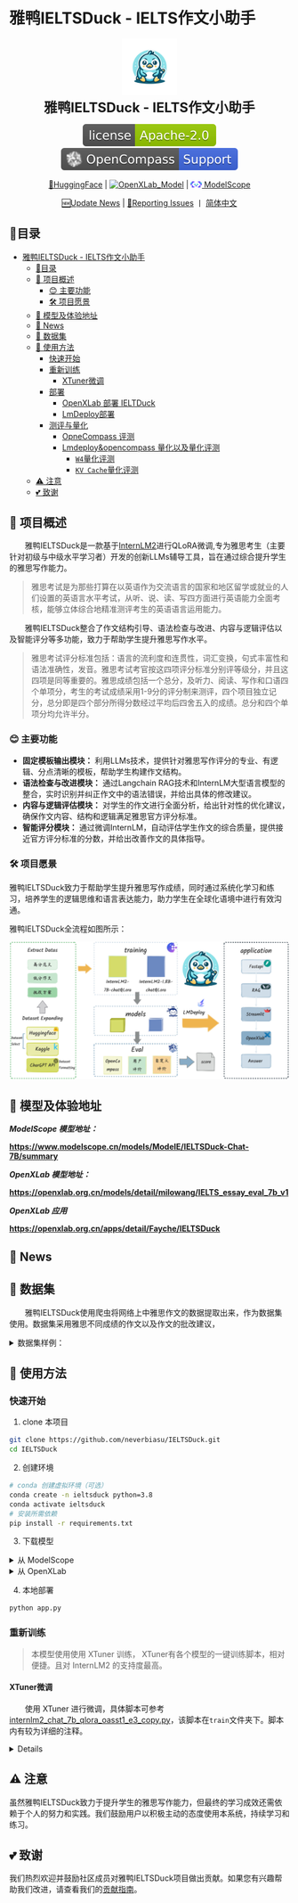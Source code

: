 # 雅鸭IELTSDuck - IELTS作文小助手
<div align="center">


<img src="./images/ICON.jpg" style="width: 20%">
  <div align="center">
    <b><font size="5">雅鸭IELTSDuck - IELTS作文小助手</font></b>
  </div>


[![license][license-image]][license-url]
[![evaluation][evaluation-image]][evaluation-url]

[🤗HuggingFace]() | [![OpenXLab_Model][OpenXLab_Model-image]][OpenXLab_Model-url] | [<img src="./images/modelscope_logo.png" width="20px" /> ModelScope][ModelScope-url]

[🆕Update News](#-news) | [🤔Reporting Issues][Issues-url] 丨 
 [简体中文](./README.md)

[license-image]: ./images/license.svg
[evaluation-image]: ./images/compass_support.svg
[OpenXLab_Model-image]: https://cdn-static.openxlab.org.cn/header/openxlab_models.svg
[OpenXLab_App-image]: https://cdn-static.openxlab.org.cn/app-center/openxlab_app.svg
[bilibili-image]: https://img.shields.io/badge/AMchat-bilibili-%23fb7299

[license-url]: ./LICENSE
[evaluation-url]: https://github.com/internLM/OpenCompass/
[OpenXLab_Model-url]: https://openxlab.org.cn/models/detail/milowang/IELTS_essay_eval_7b_v1
[OpenXLab_App-url]: https://openxlab.org.cn/apps/detail/Fayche/IELTSDuck
[ModelScope-url]: https://www.modelscope.cn/models/ModelE/IELTSDuck-Chat-7B/summary
[Issues-url]: https://github.com/neverbiasu/IELTSDuck/issues


</div>

## 📝目录

- [雅鸭IELTSDuck - IELTS作文小助手](#雅鸭ieltsduck---ielts作文小助手)
  - [📝目录](#目录)
  - [📖 项目概述](#-项目概述)
    - [😊 主要功能](#-主要功能)
    - [🛠️ 项目愿景](#️-项目愿景)
  - [🔗 模型及体验地址](#-模型及体验地址)
  - [🚀 News](#-news)
  - [🧾 数据集](#-数据集)
  - [💼 使用方法](#-使用方法)
    - [快速开始](#快速开始)
    - [重新训练](#重新训练)
      - [XTuner微调](#xtuner微调)
    - [部署](#部署)
      - [OpenXLab 部署 IELTDuck](#openxlab-部署-ieltduck)
      - [LmDeploy部署](#lmdeploy部署)
    - [测评与量化](#测评与量化)
      - [OpneCompass 评测](#opnecompass-评测)
      - [Lmdeploy\&opencompass 量化以及量化评测](#lmdeployopencompass-量化以及量化评测)
        - [`W4`量化评测](#w4量化评测)
        - [`KV Cache`量化评测](#kv-cache量化评测)
  - [⚠️ 注意](#️-注意)
  - [💕 致谢](#-致谢)



## 📖 项目概述

&emsp;&emsp;雅鸭IELTSDuck是一款基于[InternLM2](https://github.com/InternLM/InternLM.git)进行QLoRA微调,专为雅思考生（主要针对初级与中级水平学习者）开发的创新LLMs辅导工具，旨在通过综合提升学生的雅思写作能力。

> 雅思考试是为那些打算在以英语作为交流语言的国家和地区留学或就业的人们设置的英语言水平考试，从听、说、读、写四方面进行英语能力全面考核，能够立体综合地精准测评考生的英语语言运用能力。


&emsp;&emsp;雅鸭IELTSDuck整合了作文结构引导、语法检查与改进、内容与逻辑评估以及智能评分等多功能，致力于帮助学生提升雅思写作水平。

> 雅思考试评分标准包括：语言的流利度和连贯性，词汇变换，句式丰富性和语法准确性，发音。雅思考试考官按这四项评分标准分别评等级分，并且这四项是同等重要的。雅思成绩包括一个总分，及听力、阅读、写作和口语四个单项分，考生的考试成绩采用1-9分的评分制来测评，四个项目独立记分，总分即是四个部分所得分数经过平均后四舍五入的成绩。总分和四个单项分均允许半分。

### 😊 主要功能

- **固定模板输出模块：** 利用LLMs技术，提供针对雅思写作评分的专业、有逻辑、分点清晰的模板，帮助学生构建作文结构。
- **语法检查与改进模块：** 通过Langchain RAG技术和InternLM大型语言模型的整合，实时识别并纠正作文中的语法错误，并给出具体的修改建议。
- **内容与逻辑评估模块：** 对学生的作文进行全面分析，给出针对性的优化建议，确保作文内容、结构和逻辑满足雅思官方评分标准。
- **智能评分模块：** 通过微调InternLM，自动评估学生作文的综合质量，提供接近官方评分标准的分数，并给出改善作文的具体指导。

### 🛠️ 项目愿景

雅鸭IELTSDuck致力于帮助学生提升雅思写作成绩，同时通过系统化学习和练习，培养学生的逻辑思维和语言表达能力，助力学生在全球化语境中进行有效沟通。

雅鸭IELTSDuck全流程如图所示：

<p align="center">
    <img src="./images/IELTSDuck.jpeg" alt="alt text">
</p>

## 🔗 模型及体验地址
***ModelScope 模型地址：***

**https://www.modelscope.cn/models/ModelE/IELTSDuck-Chat-7B/summary**

***OpenXLab 模型地址：***

**https://openxlab.org.cn/models/detail/milowang/IELTS_essay_eval_7b_v1**

***OpenXLab 应用***

**https://openxlab.org.cn/apps/detail/Fayche/IELTSDuck**

## 🚀 News


## 🧾 数据集

&emsp;&emsp;雅鸭IELTSDuck使用爬虫将网络上中雅思作文的数据提取出来，作为数据集使用。数据集采用雅思不同成绩的作文以及作文的批改建议，
<details>
<summary>数据集样例：</summary>

题目
```text

Interview form the basic selection criteria for most large companies. However, some people think that interview is not a reliable method of choosing whom to employ and there are better methods. To what extent to you agree or disagree?	
```
文章
```text
To agree or disagree with the statement that interviews are the basic filteration criteria is an important issue. Putting the discussion in a wider context, interviews has always been debatable. Even though some people think that there are better methods for employing a resource rather than interviews , I wholeheartedly believe that interview is a good method for recruiting candidates. First I will discuss some arguments supporting my ideas about this statement, after which some aspects against that will be presented.

On the one hand, many people agree with this statement for many noteworthy reasons. The most remarkable is that the recruiters can get an idea about the personalitty and skills of the potential employees .For instance,when the person is asked about any topic and he answers it in a concise and crisp manner,then the recruiter gets to know he is suitable for the job. Another key reason is that if a candidate is asked about case studies then the recruiters can judge the personality traits of that employee and also the ability to think outside the box.

On the other hand, other people disagree with this statement for many reasons. They believe that other modes of recruiting like written tests and group discussions will help understand the mindset in a better manner.Written tests help in evaluating the technical or theoretical knowlege of a person.

Group discussions help in getting a grasp of the conversational skills that he/she possesses.For example,in sales and marketing jobs conversational skills play a major role.

All in all, when all the specific reasons and relevant examples are considered and evaluated, I strongly agree with the idea supporting this statement because its benefits outweigh its drawbacks.
```
批改建议
```text
**Task Achievement (6.5)**
- The essay effectively addresses the task and presents a clear stance on the issue of whether interviews are a reliable method of employee selection.
- The ideas presented are relevant to the task and are supported with appropriate arguments and examples.
- The essay covers all aspects of the task, including the advantages and disadvantages of using interviews for hiring.

**Coherence and Cohesion (7.0)**
- The essay is well-organized and the transitions between sentences and paragraphs are smooth and logical.
- The use of connecting words and phrases helps maintain a clear progression of ideas.
- The essay follows a logical structure, with an introduction, body paragraphs that present opposing viewpoints, and a conclusion that summarizes the main points.

**Lexical Resource (6.0)**
- The essay uses a range of vocabulary, including some more complex and technical terms related to the topic of employee selection.
- There are some minor inaccuracies in vocabulary usage, such as the use of "personalitty" instead of "personality" and "crisp" instead of "clear."
- The vocabulary is generally appropriate for the given context.

**Grammatical Range and Accuracy (6.5)**
- The essay exhibits a variety of sentence structures, including complex and compound sentences.
- There are some grammatical errors, such as incorrect verb forms (e.g., "helps understand" instead of "helps one understand") and sentence construction (e.g., "For example,in sales and marketing jobs conversational skills play a major role.").
- The use of punctuation is generally correct, but there are some minor errors with commas.

**Overall Band Score: 6.5**
- The essay meets the requirements of the task and presents a clear and well-supported argument.
- The organization and structure of the essay are logical and coherent.
- The use of vocabulary is generally appropriate, but with some minor inaccuracies.
- There are some grammatical errors, but they do not significantly affect the overall quality of the essay.

**Feedback and Additional Comments:**

- **Strengths:** The essay effectively addresses the task, presents a clear stance, and provides relevant arguments and examples. The organization and structure of the essay are also strong.
- **Areas for improvement:** The essay could be improved by addressing the grammatical errors and inaccuracies in vocabulary usage. Additionally, the use of more complex sentence structures and a wider range of vocabulary would enhance the overall quality of the essay.	6.5
```
</details>

## 💼 使用方法
### 快速开始

<!-- ## 微调 -->

1. clone 本项目

```bash
git clone https://github.com/neverbiasu/IELTSDuck.git
cd IELTSDuck
```

2. 创建环境

```bash
# conda 创建虚拟环境（可选）
conda create -n ieltsduck python=3.8
conda activate ieltsduck
# 安装所需依赖
pip install -r requirements.txt
```

3. 下载模型

<details>
<summary> 从 ModelScope </summary>

参考 [模型的下载](https://www.modelscope.cn/docs/%E6%A8%A1%E5%9E%8B%E7%9A%84%E4%B8%8B%E8%BD%BD) 。

```bash
pip install modelscope
```

```python
from modelscope.hub.snapshot_download import snapshot_download
model_dir = snapshot_download('ModelE/IELTSDuck-Chat-7B', cache_dir='./')
```

</details>


<details>
<summary> 从 OpenXLab </summary>

参考 [下载模型](https://openxlab.org.cn/docs/models/%E4%B8%8B%E8%BD%BD%E6%A8%A1%E5%9E%8B.html) 。

```bash
pip install openxlab
```

```python
from openxlab.model import download
download(model_repo='milowang/IELTS_essay_eval_cn_7b_v1', 
        model_name='IELTSDuck', output='./')
```

</details>

4. 本地部署

```bash
python app.py
```
### 重新训练

>本模型使用使用 XTuner 训练， XTuner有各个模型的一键训练脚本，相对便捷。且对 InternLM2 的支持度最高。

#### XTuner微调
&emsp;&emsp;使用 XTuner 进行微调，具体脚本可参考[internlm2_chat_7b_qlora_oasst1_e3_copy.py](./train/internlm2_chat_7b_qlora_oasst1_e3_copy.py)，该脚本在`train`文件夹下。脚本内有较为详细的注释。

<details>
  
### 部署
  
#### OpenXLab 部署 IELTDuck

&emsp;&emsp;仅需要 Fork 本仓库，然后在 OpenXLab 上创建一个新的项目，将 Fork 的仓库与新建的项目关联，即可在 OpenXLab 上部署 IELTSDuck。

&emsp;&emsp;***OPenXLab IELTSDuck https://openxlab.org.cn/apps/detail/Fayche/IELTSDuck***

![Alt text](images/openxlab.png)

#### LmDeploy部署

- 首先安装LmDeploy

```shell
pip install -U lmdeploy
```

- 然后转换模型为`turbomind`格式

> --dst-path: 可以指定转换后的模型存储位置。

```shell
lmdeploy convert internlm2-chat-7b  要转化的模型地址 --dst-path 转换后的模型地址
```

- LmDeploy Chat 对话

```shell
lmdeploy chat turbomind 转换后的turbomind模型地址
```
### 测评与量化
#### OpneCompass 评测

- 安装 OpenCompass

```shell
git clone https://github.com/open-compass/opencompass
cd opencompass
pip install -e .
```

- 下载解压数据集

```shell
cp /share/temp/datasets/OpenCompassData-core-20231110.zip /root/opencompass/
unzip OpenCompassData-core-20231110.zip
```

- 评测启动！

```shell
python run.py \
    --datasets ceval_gen \
    --hf-path /root/model/huanhuan/kmno4zx/huanhuan-chat-internlm2 \
    --tokenizer-path /root/model/huanhuan/kmno4zx/huanhuan-chat-internlm2 \
    --tokenizer-kwargs padding_side='left' truncation='left'     trust_remote_code=True \
    --model-kwargs device_map='auto' trust_remote_code=True \
    --max-seq-len 2048 \
    --max-out-len 16 \
    --batch-size 2  \
    --num-gpus 1 \
    --debug
```

#### Lmdeploy&opencompass 量化以及量化评测  
##### `W4`量化评测  

- `W4`量化
```shell
lmdeploy lite auto_awq 要量化的模型地址 --work-dir 量化后的模型地址
```
- 转化为`TurbMind`
```shell
lmdeploy convert internlm2-chat-7b 量化后的模型地址  --model-format awq --group-size 128 --dst-path 转换后的模型地址
```
- 评测`config`编写  
```python
from mmengine.config import read_base
from opencompass.models.turbomind import TurboMindModel

with read_base():
 # choose a list of datasets   
 from .datasets.ceval.ceval_gen import ceval_datasets 
 # and output the results in a choosen format
#  from .summarizers.medium import summarizer

datasets = [*ceval_datasets]

internlm2_chat_7b = dict(
     type=TurboMindModel,
     abbr='internlm2-chat-7b-turbomind',
     path='转换后的模型地址',
     engine_config=dict(session_len=512,
         max_batch_size=2,
         rope_scaling_factor=1.0),
     gen_config=dict(top_k=1,
         top_p=0.8,
         temperature=1.0,
         max_new_tokens=100),
     max_out_len=100,
     max_seq_len=512,
     batch_size=2,
     concurrency=1,
     #  meta_template=internlm_meta_template,
     run_cfg=dict(num_gpus=1, num_procs=1),
)
models = [internlm2_chat_7b]

```
- 评测启动！
```shell
python run.py configs/eval_turbomind.py -w 指定结果保存路径
```
##### `KV Cache`量化评测 
- 转换为`TurbMind`
```shell
lmdeploy convert internlm2-chat-7b  模型路径 --dst-path 转换后模型路径
```
- 计算与获得量化参数
```shell
# 计算
lmdeploy lite calibrate 模型路径 --calib-dataset 'ptb' --calib-samples 128 --calib-seqlen 2048 --work-dir 参数保存路径
# 获取量化参数
lmdeploy lite kv_qparams 参数保存路径 转换后模型路径/triton_models/weights/ --num-tp 1
```
- 更改`quant_policy`改成`4`,更改上述`config`里面的路径
- 评测启动！
```shell
python run.py configs/eval_turbomind.py -w 结果保存路径
```
结果文件可在同目录文件[results](./results)中获取

</details>

## ⚠️ 注意

虽然雅鸭IELTSDuck致力于提升学生的雅思写作能力，但最终的学习成效还需依赖于个人的努力和实践。我们鼓励用户以积极主动的态度使用本系统，持续学习和练习。

## 💕 致谢

我们热烈欢迎并鼓励社区成员对雅鸭IELTSDuck项目做出贡献。如果您有兴趣帮助我们改进，请查看我们的[贡献指南](链接到贡献指南)。

